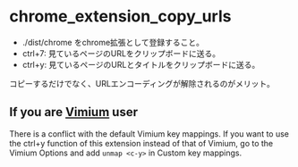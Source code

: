 # chrome_extension_copy_urls
* ./dist/chrome をchrome拡張として登録すること。
* ctrl+7: 見ているページのURLをクリップボードに送る。
* ctrl+y: 見ているページのURLとタイトルをクリップボードに送る。

コピーするだけでなく、URLエンコーディングが解除されるのがメリット。

## If you are [Vimium](https://chrome.google.com/webstore/detail/vimium/dbepggeogbaibhgnhhndojpepiihcmeb) user
There is a conflict with the default Vimium key mappings.
If you want to use the ctrl+y function of this extension instead of that of Vimium, go to the Vimium Options and add `unmap <c-y>` in Custom key mappings.
